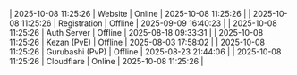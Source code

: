 | 2025-10-08 11:25:26 | Website | Online | 2025-10-08 11:25:26 |
| 2025-10-08 11:25:26 | Registration | Offline | 2025-09-09 16:40:23 |
| 2025-10-08 11:25:26 | Auth Server | Offline | 2025-08-18 09:33:31 |
| 2025-10-08 11:25:26 | Kezan (PvE) | Offline | 2025-08-03 17:58:02 |
| 2025-10-08 11:25:26 | Gurubashi (PvP) | Offline | 2025-08-23 21:44:06 |
| 2025-10-08 11:25:26 | Cloudflare | Online | 2025-10-08 11:25:26 |
